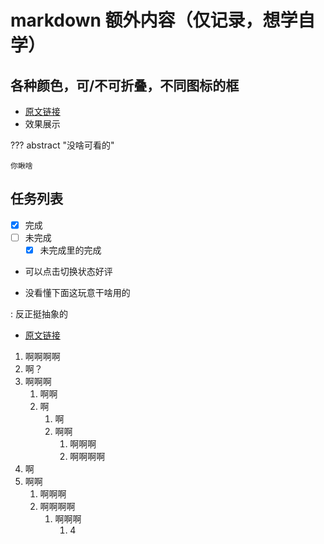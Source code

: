 # markdown 额外内容（仅记录，想学自学）

## 各种颜色，可/不可折叠，不同图标的框

- [原文链接](https://squidfunk.github.io/mkdocs-material/reference/admonitions/#inline-blocks-inline-end)
- 效果展示

??? abstract "没啥可看的"

    你瞅啥

## 任务列表

- [x] 完成
- [ ] 未完成
  * [x] 未完成里的完成

- 可以点击切换状态好评

- 没看懂下面这玩意干啥用的

:   反正挺抽象的

- [原文链接](https://squidfunk.github.io/mkdocs-material/reference/lists/)



1. 啊啊啊啊
2. 啊？
2. 啊啊啊
    1. 啊啊
    2. 啊
        1. 啊
        2. 啊啊
            1. 啊啊啊
            2. 啊啊啊啊
1. 啊
2. 啊啊
    1. 啊啊啊
    2. 啊啊啊啊
        1. 啊啊啊
            1. 4